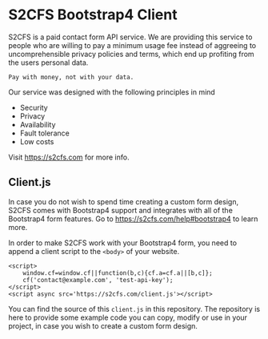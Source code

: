 # S2CFS Bootstrap4 Client

S2CFS is a paid contact form API service. We are providing this service to people who are willing to pay a minimum usage fee instead of aggreeing to uncomprehensible privacy policies and terms, which end up profiting from the users personal data.

```
Pay with money, not with your data.
```

Our service was designed with the following principles in mind

- Security
- Privacy
- Availability
- Fault tolerance
- Low costs

Visit https://s2cfs.com for more info.

## Client.js

In case you do not wish to spend time creating a custom form design, S2CFS comes with Bootstrap4 support and integrates with all of the Bootstrap4 form features. Go to https://s2cfs.com/help#bootstrap4 to learn more.

In order to make S2CFS work with your Bootstrap4 form, you need to append a client script to the `<body>` of your website.

```
<script>
    window.cf=window.cf||function(b,c){cf.a=cf.a||[b,c]};
    cf('contact@example.com', 'test-api-key');
</script>
<script async src='https://s2cfs.com/client.js'></script>
```

You can find the source of this `client.js` in this repository. The repository is here to provide some example code you can copy, modify or use in your project, in case you wish to create a custom form design.
